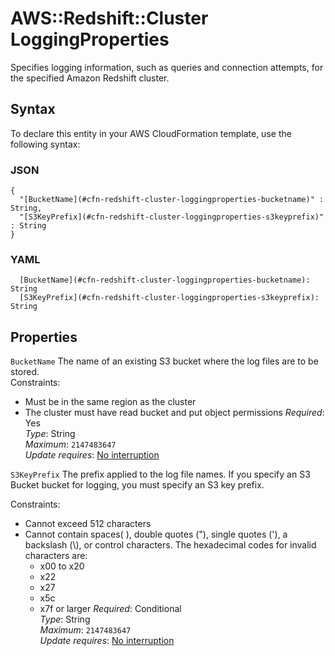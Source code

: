 # AWS::Redshift::Cluster LoggingProperties<a name="aws-properties-redshift-cluster-loggingproperties"></a>

Specifies logging information, such as queries and connection attempts, for the specified Amazon Redshift cluster\.

## Syntax<a name="aws-properties-redshift-cluster-loggingproperties-syntax"></a>

To declare this entity in your AWS CloudFormation template, use the following syntax:

### JSON<a name="aws-properties-redshift-cluster-loggingproperties-syntax.json"></a>

```
{
  "[BucketName](#cfn-redshift-cluster-loggingproperties-bucketname)" : String,
  "[S3KeyPrefix](#cfn-redshift-cluster-loggingproperties-s3keyprefix)" : String
}
```

### YAML<a name="aws-properties-redshift-cluster-loggingproperties-syntax.yaml"></a>

```
  [BucketName](#cfn-redshift-cluster-loggingproperties-bucketname): String
  [S3KeyPrefix](#cfn-redshift-cluster-loggingproperties-s3keyprefix): String
```

## Properties<a name="aws-properties-redshift-cluster-loggingproperties-properties"></a>

`BucketName`  <a name="cfn-redshift-cluster-loggingproperties-bucketname"></a>
The name of an existing S3 bucket where the log files are to be stored\.  
Constraints:  
+ Must be in the same region as the cluster
+ The cluster must have read bucket and put object permissions
*Required*: Yes  
*Type*: String  
*Maximum*: `2147483647`  
*Update requires*: [No interruption](https://docs.aws.amazon.com/AWSCloudFormation/latest/UserGuide/using-cfn-updating-stacks-update-behaviors.html#update-no-interrupt)

`S3KeyPrefix`  <a name="cfn-redshift-cluster-loggingproperties-s3keyprefix"></a>
The prefix applied to the log file names\.
If you specify an S3 Bucket bucket for logging, you must specify an S3 key prefix\.

Constraints:  
+ Cannot exceed 512 characters
+ Cannot contain spaces\( \), double quotes \("\), single quotes \('\), a backslash \(\\\), or control characters\. The hexadecimal codes for invalid characters are: 
  + x00 to x20
  + x22
  + x27
  + x5c
  + x7f or larger
*Required*: Conditional  
*Type*: String  
*Maximum*: `2147483647`  
*Update requires*: [No interruption](https://docs.aws.amazon.com/AWSCloudFormation/latest/UserGuide/using-cfn-updating-stacks-update-behaviors.html#update-no-interrupt)

